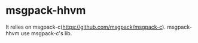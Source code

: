 msgpack-hhvm
============
It relies on msgpack-c(https://github.com/msgpack/msgpack-c).
msgpack-hhvm use msgpack-c's lib. 
